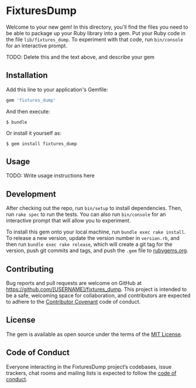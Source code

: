 # FixturesDump

Welcome to your new gem! In this directory, you'll find the files you need to be able to package up your Ruby library into a gem. Put your Ruby code in the file `lib/fixtures_dump`. To experiment with that code, run `bin/console` for an interactive prompt.

TODO: Delete this and the text above, and describe your gem

## Installation

Add this line to your application's Gemfile:

```ruby
gem 'fixtures_dump'
```

And then execute:

    $ bundle

Or install it yourself as:

    $ gem install fixtures_dump

## Usage

TODO: Write usage instructions here

## Development

After checking out the repo, run `bin/setup` to install dependencies. Then, run `rake spec` to run the tests. You can also run `bin/console` for an interactive prompt that will allow you to experiment.

To install this gem onto your local machine, run `bundle exec rake install`. To release a new version, update the version number in `version.rb`, and then run `bundle exec rake release`, which will create a git tag for the version, push git commits and tags, and push the `.gem` file to [rubygems.org](https://rubygems.org).

## Contributing

Bug reports and pull requests are welcome on GitHub at https://github.com/[USERNAME]/fixtures_dump. This project is intended to be a safe, welcoming space for collaboration, and contributors are expected to adhere to the [Contributor Covenant](http://contributor-covenant.org) code of conduct.

## License

The gem is available as open source under the terms of the [MIT License](https://opensource.org/licenses/MIT).

## Code of Conduct

Everyone interacting in the FixturesDump project’s codebases, issue trackers, chat rooms and mailing lists is expected to follow the [code of conduct](https://github.com/[USERNAME]/fixtures_dump/blob/master/CODE_OF_CONDUCT.md).
